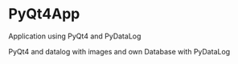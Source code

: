 # PyQt4App
Application using PyQt4 and PyDataLog

PyQt4 and datalog with images and own Database with PyDataLog
